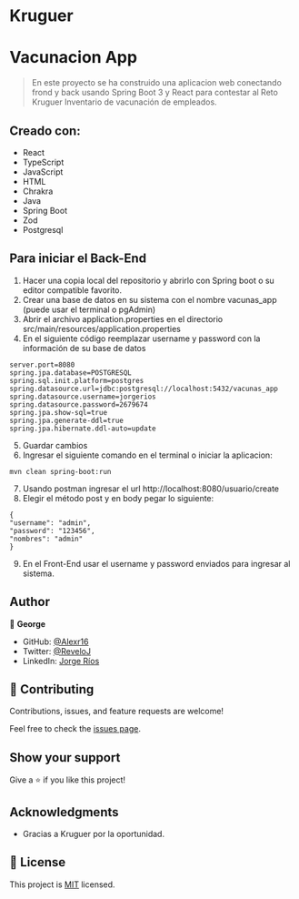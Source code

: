 # Kruguer 

# Vacunacion App

> En este proyecto se ha construido una aplicacion web conectando frond y back usando Spring Boot 3 y React para contestar al Reto Kruguer Inventario de vacunación de empleados.

## Creado con:

- React
- TypeScript
- JavaScript
- HTML
- Chrakra
- Java
- Spring Boot
- Zod
- Postgresql

## Para iniciar el Back-End

1. Hacer una copia local del repositorio y abrirlo con Spring boot o su editor compatible favorito.
2. Crear una base de datos en su sistema con el nombre vacunas_app (puede usar el terminal o pgAdmin)
3. Abrir el archivo application.properties en el directorio src/main/resources/application.properties
4. En el siguiente código reemplazar username y password con la información de su base de datos
   
```
server.port=8080
spring.jpa.database=POSTGRESQL
spring.sql.init.platform=postgres
spring.datasource.url=jdbc:postgresql://localhost:5432/vacunas_app
spring.datasource.username=jorgerios
spring.datasource.password=2679674
spring.jpa.show-sql=true
spring.jpa.generate-ddl=true
spring.jpa.hibernate.ddl-auto=update
```
5. Guardar cambios
6. Ingresar el siguiente comando en el terminal o iniciar la aplicacion:
```
mvn clean spring-boot:run
```
7. Usando postman ingresar el url http://localhost:8080/usuario/create
8. Elegir el método post y en body pegar lo siguiente:
```
{
"username": "admin",
"password": "123456",
"nombres": "admin"
}
```
9. En el Front-End usar el username y password enviados para ingresar al sistema.

## Author

👤 **George**

- GitHub: [@Alexr16](https://github.com/Alexr16)
- Twitter: [@ReveloJ](https://twitter.com/ReveloJ)
- LinkedIn: [Jorge Ríos](https://www.linkedin.com/in/jorgeriosr/)

## 🤝 Contributing

Contributions, issues, and feature requests are welcome!

Feel free to check the [issues page](https://github.com/Alexr16/vacunacion_Back/issues).

## Show your support

Give a ⭐️ if you like this project!

## Acknowledgments
- Gracias a Kruguer por la oportunidad.

## 📝 License

This project is [MIT](./LICENSE) licensed.
